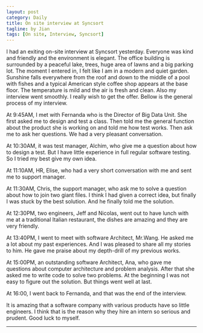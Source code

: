 ```yaml
---
layout: post
category: Daily
title: On site interview at Syncsort
tagline: by Jian
tags: [On site, Interview, Syncsort]
---
```


I had an exiting on-site interview at Syncsort yesterday. Everyone was kind and friendly and the environment is elegant. The office building is surrounded by a peaceful lake, trees, huge area of lawns and a big parking lot. The moment I entered in, I felt like I am in a modern and quiet garden. Sunshine falls everywhere from the roof and down to the middle of a pool with fishes and a typical American style coffee shop appears at the base floor. The temperature is mild and the air is fresh and clean. Also my interview went smoothly. I really wish to get the offer. Bellow is the general process of my interview.

<!--more-->

At 9:45AM, I met with Fernanda who is the Director of Big Data Unit. She first asked me to design and test a class. Then told me the general function about the product she is working on and told me how test works. Then ask me to ask her questions. We had a very pleasant conversation.

At 10:30AM, it was test manager, Alchim, who give me a question about how to design a test. But I have little experience in full regular software testing. So I tried my best give my own idea.

At 11:10AM, HR, Elise, who had a very short conversation with me and sent me to support manager.

At 11:30AM, Chris, the support manager, who ask me to solve a question about how to join two giant files. I think I had given a correct idea, but finally I was stuck by the best solution. And he finally told me the solution.

At 12:30PM, two engineers, Jeff and Nicolas, went out to have lunch with me at a traditional Italian restaurant, the dishes are amazing and they are very friendly.

At 13:40PM, I went to meet with software Architect, Mr.Wang. He asked me a lot about my past experiences. And I was pleased to share all my stories to him. He gave me praise about my depth-drill of my previous works.

At 15:00PM, an outstanding software Architect, Ana, who gave me questions about computer architecture and problem analysis. After that she asked me to write code to solve two problems. At the beginning I was not easy to figure out the solution. But things went well at last.

At 16:00, I went back to Fernanda, and that was the end of the interview.

It is amazing that a software company with various products have so little engineers. I think that is the reason why they hire an intern so serious and prudent. Good luck to myself.

---
